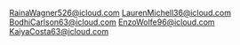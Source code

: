 RainaWagner526@icloud.com
LaurenMichell36@icloud.com
BodhiCarlson63@icloud.com
EnzoWolfe96@icloud.com
KaiyaCosta63@icloud.com





